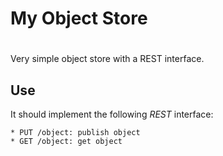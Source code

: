 # My Object Store
#

Very simple object store with a REST interface.

## Use

It should implement the following _REST_ interface:

    * PUT /object: publish object
    * GET /object: get object

